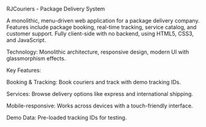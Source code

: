 RJCouriers - Package Delivery System

A monolithic, menu-driven web application for a package delivery company. Features include package booking, real-time tracking, service catalog, and customer support. Fully client-side with no backend, using HTML5, CSS3, and JavaScript.

Technology: Monolithic architecture, responsive design, modern UI with glassmorphism effects.

Key Features:

Booking & Tracking: Book couriers and track with demo tracking IDs.

Services: Browse delivery options like express and international shipping.

Mobile-responsive: Works across devices with a touch-friendly interface.

Demo Data: Pre-loaded tracking IDs for testing.
